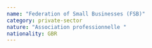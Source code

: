 ```yaml
---
name: "Federation of Small Businesses (FSB)"
category: private-sector
nature: "Association professionnelle "
nationality: GBR
---
```

    